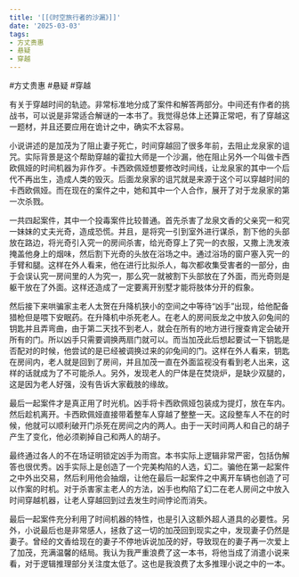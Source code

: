 ```yaml
---
title: '[[《时空旅行者的沙漏》]]'
date: '2025-03-03'
tags:
- 方丈贵惠
- 悬疑
- 穿越
---
```

#方丈贵惠 #悬疑 #穿越

有关于穿越时间的轨迹。非常标准地分成了案件和解答两部分。中间还有作者的挑战书，可以说是非常适合解谜的一本书了。我觉得总体上还算正常吧，有了穿越这一题材，并且还要应用在诡计之中，确实不太容易。

小说讲述的是加茂为了阻止妻子死亡，时间穿越回了很多年前，去阻止龙泉家的诅咒。实际背景是这个帮助穿越的霍拉大师是一个沙漏，他在阻止另外一个叫做卡西欧佩娅的时间机器为非作歹。卡西欧佩娅想要修改时间线，让龙泉家的其中一个后代不再出生，造成人类的毁灭。后面龙泉家的诅咒就是来源于这个可以穿越时间的卡西欧佩娅。而在现在的案件之中，她和其中一个人合作，展开了对于龙泉家的第一次杀戮。

一共四起案件，其中一个投毒案件比较普通。首先杀害了龙泉文香的父亲究一和究一妹妹的丈夫光奇，造成恐慌。并且，是将究一引到室外进行谋杀，割下他的头部放在路边，将光奇引入究一的房间杀害，给光奇穿上了究一的衣服，又撒上洗发液掩盖他身上的烟味，然后割下光奇的头放在浴场之中。通过浴场的窗户塞入究一的手臂和腿。这样在外人看来，他在进行比拟杀人，每次都收集受害者的一部分，由于会误认究一房间里的人为究一，那么究一就被割下头部放在了外面，而光奇则是躯干放在了外面。这样还造成了一定要离开别墅才能将肢体分开的假象。

然后接下来哄骗家主老人太贺在升降机狭小的空间之中等待“凶手”出现，给他配备猎枪但是喂下安眠药。在升降机中杀死老人。在老人的房间辰龙之中放入卯兔间的钥匙并且弄弯曲，由于第二天找不到老人，就会在所有的地方进行搜查肯定会破开所有的门。所以凶手只需要调换两扇门就可以。而当加茂此后想起要试一下钥匙是否配对的时候，他尝试的是已经被调换过来的卯兔间的门。这样在外人看来，钥匙在房间内，老人就是回到了房间，并且加茂一直在外面监视没有看到老人出来，这样的话就成为了不可能杀人。另外，发现老人的尸体是在焚烧炉，是缺少双腿的，这是因为老人好强，没有告诉大家截肢的缘故。

最后一起案件才是真正用了时光机。凶手将卡西欧佩娅包装成为提灯，放在车内。然后趁机离开。卡西欧佩娅直接带着整车人穿越了整整一天。这段整车人不在的时候，他就可以顺利破开门杀死在房间之内的两人。由于一天时间两人和自己的胡子产生了变化，他必须剃掉自己和两人的胡子。

最终通过各人的不在场证明锁定凶手为雨宫。本书实际上逻辑非常严密，包括伪解答也很优秀。凶手实际上是创造了一个完美构陷的人选，幻二。骗他在第一起案件之中外出交易，然后利用他会抽烟，让他在最后一起案件之中离开车辆也创造了可以作案的时机。对于杀害家主老人的方法，凶手也构陷了幻二在老人房间之中放入时间穿越机器，让老人穿越回到过去发生时间悖论而消失。

最后一起案件充分利用了时间机器的特性，也是引入这额外超人道具的必要性。另外，小说最后也是非常感人，拯救了这一切的加茂回到现实之中，发现妻子仍然是妻子。曾经的文香给现在的妻子不停地诉说加茂的好，导致现在的妻子再一次爱上了加茂，充满温馨的结局。我认为我严重浪费了这一本书，将他当成了消遣小说来看，对于逻辑推理部分关注度太低了。这也是我浪费了太多推理小说之中的一本。
